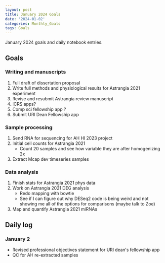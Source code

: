 ```yaml
---
layout: post
title: January 2024 Goals
date: '2024-01-02'
categories: Monthly_Goals
tags: Goals
---
```


January 2024 goals and daily notebook entries. 

## Goals  

### Writing and manuscripts 
              
1. Full draft of dissertation proposal
2. Write full methods and physiological results for Astrangia 2021 experiment 
3. Revise and resubmit Astrangia review manuscript 
4. ICRS apps?
5. Comp sci fellowship app ?
6. Submit URI Dean Fellowship app 

### Sample processing

1. Send RNA for sequencing for AH HI 2023 project
2. Initial cell counts for Astrangia 2021
	- Count 20 samples and see how variable they are after homogenizing 2x
3. Extract Mcap dev timeseries samples 

### Data analysis
1. Finish stats for Astrangia 2021 phys data 
2. Work on Astrangia 2021 DEG analysis 
	- Redo mapping with bowtie 
	- See if I can figure out why DESeq2 code is being weird and not showing me all of the options for comparisons (maybe talk to Zoe)
3. Map and quantify Astrangia 2021 miRNAs 

## Daily log 

### January 2
- Revised professional objectives statement for URI dean's fellowship app 
- QC for AH re-extracted samples 